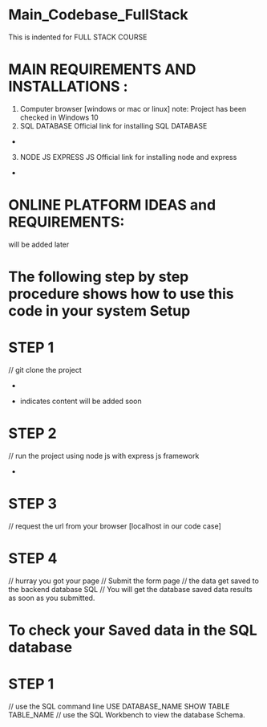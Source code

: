 # Main_Codebase_FullStack
This is indented for FULL STACK COURSE

# MAIN REQUIREMENTS AND INSTALLATIONS :

1. Computer browser [windows or mac or linux]
note: Project has been checked in Windows 10 
2. SQL DATABASE
Official link for installing SQL DATABASE
*
3. NODE JS EXPRESS JS
Official link for installing node and express
*

# ONLINE PLATFORM IDEAS and REQUIREMENTS:
will be added later

# The following step by step procedure shows how to use this code in your system Setup 


# STEP 1
// git clone the project

*


* indicates content will be added soon
# STEP 2 
// run the project using node js with express js framework

*

# STEP 3
// request the url from your browser [localhost in our code case]

# STEP 4

// hurray you got your page 
// Submit the form page 
// the data get saved to the backend database SQL 
// You will get the database saved data results as soon as you submitted.


# To check your Saved data in the SQL database 

# STEP 1
// use the SQL command line 
USE DATABASE_NAME
SHOW TABLE TABLE_NAME
// use the SQL Workbench to view the database Schema.
